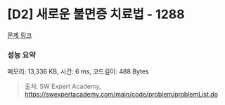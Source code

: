# [D2] 새로운 불면증 치료법 - 1288 

[문제 링크](https://swexpertacademy.com/main/code/problem/problemDetail.do?contestProbId=AV18_yw6I9MCFAZN) 

### 성능 요약

메모리: 13,336 KB, 시간: 6 ms, 코드길이: 488 Bytes



> 출처: SW Expert Academy, https://swexpertacademy.com/main/code/problem/problemList.do